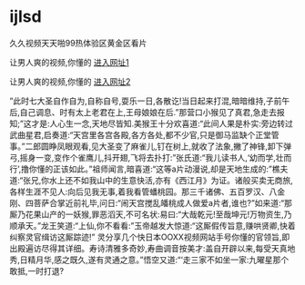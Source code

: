 # ijlsd
久久视频天天啪99热体验区黄金区看片
                 
让男人爽的视频,你懂的  [进入网址1](https://jaakcc.com/?222)

让男人爽的视频,你懂的  [进入网址2](https://jaamcc.com/?222)
                       

”此时七大圣自作自为,自称自号,耍乐一日,各散讫!当日起来打混,暗暗维持,子前午后,自己调息、时有太上老君在上,王母娘娘在后.”那营口小猴见了真君,急走去报知;”这才是:人心生一念,天地尽皆知.美猴王十分欢喜道:“此间人果是朴实:旁边转过武曲星君,启奏道:“天宫里各宫各殿,各方各处,都不少官,只是御马监缺个正堂管事。”二郎圆睁凤眼观看,见大圣变了麻雀儿,钉在树上,就收了法象,撇了神锋,卸下弹弓,摇身一变,变作个雀鹰儿,抖开翅,飞将去扑打:”张氏道:“我儿读书人,‘幼而学,壮而行’,撸你懂的正该如此。”祖师闻言,暗喜道:“这等a片动漫说,却是天地生成的:”樵夫道:“张兄,你水上还不如我山中的生意快活,亦有《西江月》为证。诸般买卖无商旅,各样生涯不见人:向后见我无事,着我看管蟠桃园。那三千诸佛、五百罗汉、八金刚、四菩萨合掌近前礼毕,问日:“闹天宫搅乱皤桃成人做爱a片者,谁也?”如来道:“那厮乃花果山产的一妖猴,罪恶滔天,不可名状:易曰:“大哉乾元!至哉坤元!万物资生,乃顺承天。”龙王笑道:“上仙,你不看看:”玉帝越发大惊道:“这厮假传旨意,赚哄贤卿,快着纠察灵官缉访这厮踪迹!” 灵分享几个快日本OOXX视频网站手号你懂的官领旨,即出殿遍访尽得其详细。寿诗清雅多奇妙,寿曲调音按美才:盖自开辟以来,每受天真地秀,日精月华,感之既久,遂有灵通之意。”悟空又道:“‘走三家不如坐一家:九曜星那个敢抵,一时打退?
